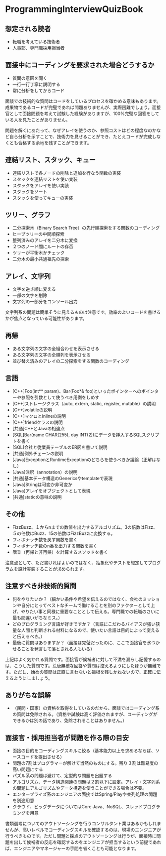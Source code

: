 # ProgrammingInterviewQuizBook

想定される読者
------
* 転職を考えている技術者
* 人事部、専門職採用担当者

面接中にコーディングを要求された場合どうするか
------

* 質問の意図を聞く
* 一行一行丁寧に説明する
* 常に分析をしてからコード

面談での技術的な質問はコードをしているプロセスを確かめる意味もあります。
成果物であるコードが完璧であれば問題ありませんが、実際困難でしょう。面接官として面接問題を考えて試験した経験がありますが、100%完璧な回答をしている人を見たことがありません。

問題を解くにあたって、なぜアレイを使うのか、参照コストはどの程度なのかなど自ら分析を示すことで、技術力を見せることができ、たとえコードが完成しなくとも合格する余地を残すことができます。

連結リスト、スタック、キュー
------
* 連結リストで各ノードの削除と追加を行なう関数の実装
* スタックを連結リストを使い実装
* スタックをアレイを使い実装
* スタックをソート
* スタックを使ってキューの実装

ツリー、グラフ
------
* 二分探索木（Binary Search Tree）の先行順探索をする関数のコーディング
* ヒープツリーの中間順探索
* 整列済みのアレイを二分木に変換
* ２つのノード間にルートの存否
* ツリーが平衡木かチェック
* 二分木の最小共通祖先の探索

アレイ、文字列
------
* 文字を逆さ順に変える
* 一部の文字を削除
* 文字列の一部分をコンソール出力

文字列系の問題は簡単そうに見えるものは注意です。効率のよいコードを書けるかが焦点となっている可能性があります。

再帰
------
* ある文字列の文字の全組合わせを表示させる
* ある文字列の文字の全順列を表示させる
* 並び替え済みのアレイの二分探索をする関数のコーディング

言語
------
* [C++]Foo(int** param)、Bar(Foo*& foo)といったポインターへのポインターや参照を引数として使うべき用例をしめす
* [C++]ストレージクラス（auto, extern, static, register, mutable）の説明
* [C++]volatileの説明
* [C++]マクロとinlineの説明
* [C++]friendクラスの説明
* [共通]C++とJavaの相違点
* [SQL]Bar(name CHAR(255), day INT(2))にデータを挿入するSQLスクリプトを書く
* [SQL]会社と従業員テーブルのER図を書いて説明
* [共通]例外チェーンの説明
* [Java]ExceptionとRuntimeExceptionのどちらを使うべきか議論（正解はなし）
* [Java]注釈（annotation）の説明
* [共通]基本データ構造のGenericsやtemplateで表現
* [Java]Stringは可変か非可変か
* [Java]アレイをオブジェクトとして表現
* [共通]staticの意味の説明

その他
-----
* FizzBuzz、１からnまでの数値を出力するアルゴリズム。3の倍数はFizz、５の倍数はBuzz、15の倍数はFizzBuzzに変換する。
* フィボナッチ数を戻す関数を書く
* フィボナッチ数のn番を出力する関数を書く
* 階乗（再帰と非再帰）を計算するメソッドを書く

注意点として、ただ書ければよいのではなく、抽象化やテストを想定してプログラムを設計実装することが求められます。

注意すべき非技術的質問
------
* 何をやりたいか？（細かい条件や希望を伝えるのではなく、会社のミッションや自分にとってベストなチームで働けることを別のファクターとして上げ、やりたい事と同様に重要なこととして伝える。専門職での転職のさいに最も間違いがちなミス。）
* どのプログラミング言語が好きですか？（言語にこだわるバイアスが強い狭量な人間と判断される材料になるので、使いたい言語は目的によって変えると伝えるべき。）
* 最後に質問はありますか？（面接は完璧だったのに、ここで面接官を氷つかせることを発言して落とされる人もいる）

上記はよく気かれる質問です。面接官が候補者に対して不満を漏らし記憶するのは、こうした質問です。荒唐無稽な回答や質問は控えるようにしたほうが無難です。ただし、始めの質問は正直に言わないと禍根を残しかねないので、正確に伝えるようにしましょう。

ありがちな誤解
------
* （民間・国家）の資格を取得をしているのだから、面談ではコーディング系の質問は免除される。（資格や試験は高く評価されますが、コーディングができるかは別の話であり、免除されることはありません。）

面接官・採用担当者が問題を作る際の目安
------
* 面接の目的をコーディングスキルに絞る（基本能力以上を求めるならば、ソースコードを提出させる）
* 問題の7割はプログラマーが解けて当然のものにする。残り３割は難易度の高い問題にする
* パズル系の問題は避けて、定型的な問題を出題する
* アルゴリズム、データ構造関連の問題は２割以下に設定。アレイ・文字列系の問題にアルゴリズムやデータ構造を使うことができる場合は不要。
* エンタープライズ系のエンジニアの面接ではSpring/Playや並列処理の問題を別途用意
* クラウド、ビッグデータについてはCore Java、NoSQL、スレッドプログラミングを用意

書類選考についてのアウトソーシングを行うコンサルタント業はあるかもしれませんが、高いレベルでコーディングスキルを確認するのは、現場のエンジニアが行うべきものです。ただし問題と採点のアウトソーシングは行うが、面接時に問題を出して候補者の反応を確認するのをエンジニアが担当するという前提であれば、エンジニアやマネージャーの手間を省くことも可能となります。
